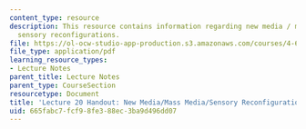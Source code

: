 ```yaml
---
content_type: resource
description: This resource contains information regarding new media / mass media /
  sensory reconfigurations.
file: https://ol-ocw-studio-app-production.s3.amazonaws.com/courses/4-602-modern-art-and-mass-culture-spring-2012/665fabc7fcf98fe388ec3ba9d496dd07_MIT4_602S12_lec20.pdf
file_type: application/pdf
learning_resource_types:
- Lecture Notes
parent_title: Lecture Notes
parent_type: CourseSection
resourcetype: Document
title: 'Lecture 20 Handout: New Media/Mass Media/Sensory Reconfigurations'
uid: 665fabc7-fcf9-8fe3-88ec-3ba9d496dd07
---
```

